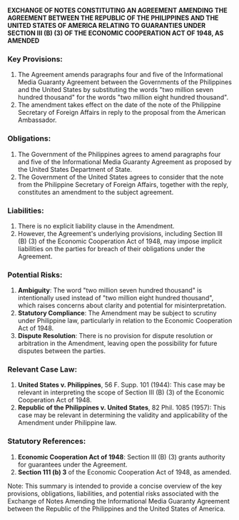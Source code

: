 **EXCHANGE OF NOTES CONSTITUTING AN AGREEMENT AMENDING THE AGREEMENT BETWEEN THE REPUBLIC OF THE PHILIPPINES AND THE UNITED STATES OF AMERICA RELATING TO GUARANTIES UNDER SECTION III (B) (3) OF THE ECONOMIC COOPERATION ACT OF 1948, AS AMENDED**

### **Key Provisions:**

1. The Agreement amends paragraphs four and five of the Informational Media Guaranty Agreement between the Governments of the Philippines and the United States by substituting the words "two million seven hundred thousand" for the words "two million eight hundred thousand".
2. The amendment takes effect on the date of the note of the Philippine Secretary of Foreign Affairs in reply to the proposal from the American Ambassador.

### **Obligations:**

1. The Government of the Philippines agrees to amend paragraphs four and five of the Informational Media Guaranty Agreement as proposed by the United States Department of State.
2. The Government of the United States agrees to consider that the note from the Philippine Secretary of Foreign Affairs, together with the reply, constitutes an amendment to the subject agreement.

### **Liabilities:**

1. There is no explicit liability clause in the Amendment.
2. However, the Agreement's underlying provisions, including Section III (B) (3) of the Economic Cooperation Act of 1948, may impose implicit liabilities on the parties for breach of their obligations under the Agreement.

### **Potential Risks:**

1. **Ambiguity**: The word "two million seven hundred thousand" is intentionally used instead of "two million eight hundred thousand", which raises concerns about clarity and potential for misinterpretation.
2. **Statutory Compliance**: The Amendment may be subject to scrutiny under Philippine law, particularly in relation to the Economic Cooperation Act of 1948.
3. **Dispute Resolution**: There is no provision for dispute resolution or arbitration in the Amendment, leaving open the possibility for future disputes between the parties.

### **Relevant Case Law:**

1. **United States v. Philippines**, 56 F. Supp. 101 (1944): This case may be relevant in interpreting the scope of Section III (B) (3) of the Economic Cooperation Act of 1948.
2. **Republic of the Philippines v. United States**, 82 Phil. 1085 (1957): This case may be relevant in determining the validity and applicability of the Amendment under Philippine law.

### **Statutory References:**

1. **Economic Cooperation Act of 1948**: Section III (B) (3) grants authority for guarantees under the Agreement.
2. **Section 111 (b) 3** of the Economic Cooperation Act of 1948, as amended.

Note: This summary is intended to provide a concise overview of the key provisions, obligations, liabilities, and potential risks associated with the Exchange of Notes Amending the Informational Media Guaranty Agreement between the Republic of the Philippines and the United States of America.